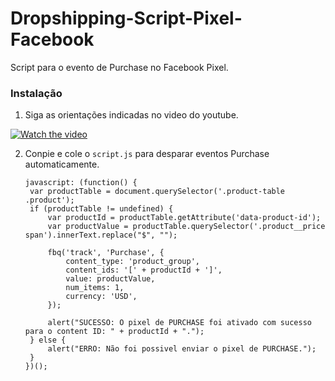# Dropshipping-Script-Pixel-Facebook
Script para o evento de Purchase no Facebook Pixel.

### Instalação
1. Siga as orientações indicadas no video do youtube.

[![Watch the video](https://img.youtube.com/vi/cGlBWhMFkV8/hqdefault.jpg)](https://youtu.be/cGlBWhMFkV8)

2. Conpie e cole o `script.js` para desparar eventos Purchase automaticamente.
   ```JS
   javascript: (function() {
    var productTable = document.querySelector('.product-table .product');
    if (productTable != undefined) {
        var productId = productTable.getAttribute('data-product-id');
        var productValue = productTable.querySelector('.product__price span').innerText.replace("$", "");

        fbq('track', 'Purchase', {
            content_type: 'product_group',
            content_ids: '[' + productId + ']',
            value: productValue,
            num_items: 1,
            currency: 'USD',
        });

        alert("SUCESSO: O pixel de PURCHASE foi ativado com sucesso para o content ID: " + productId + ".");
    } else {
        alert("ERRO: Não foi possivel enviar o pixel de PURCHASE.");
    }
   })();
   ```
